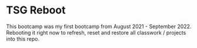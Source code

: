 # TSG Reboot
This bootcamp was my first bootcamp from August 2021 - September 2022. Rebooting it right now to refresh, reset and restore all classwork / projects into this repo. 
